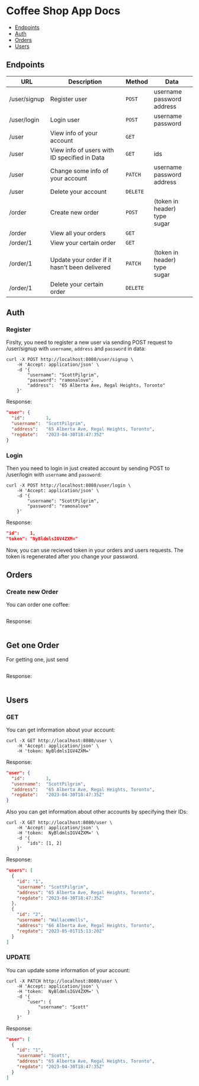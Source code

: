 # Coffee Shop App Docs

- [Endpoints](#endpoints)
- [Auth](#auth)
- [Orders](#orders)
- [Users](#users)

## Endpoints
| URL          | Description                                   | Method   | Data                                 |
|--------------|-----------------------------------------------|----------|--------------------------------------|
| /user/signup | Register user                                 | `POST`   | username<br> password<br> address    |
| /user/login  | Login user                                    | `POST`   | username<br> password                |
| /user        | View info of your account                     | `GET`    |                                      |
| /user        | View info of users with ID specified in Data  | `GET`    | ids                                  |
| /user        | Change some info of your account              | `PATCH`  | username<br> password<br> address    |
| /user        | Delete your account                           | `DELETE` |                                      |
| /order       | Create new order                              | `POST`   | (token in header)<br> type<br> sugar |
| /order       | View all your orders                          | `GET`    |                                      |
| /order/1     | View your certain order                       | `GET`    |                                      |
| /order/1     | Update your order if it hasn't been delivered | `PATCH`  | (token in header)<br> type<br> sugar |
| /order/1     | Delete your certain order                     | `DELETE` |                                      |

## Auth

### Register

Firslty, you need to register a new user via sending POST request
to /user/signup with `username`, `address` and `password` in data:
```shell
curl -X POST http://localhost:8080/user/signup \
    -H 'Accept: application/json' \
    -d '{
        "username": "ScottPilgrim",
        "password": "ramonalove",
        "address":  "65 Alberta Ave, Regal Heights, Toronto"
    }'
```
Response:
```json
"user": {
  "id":        1,
  "username":  "ScottPilgrim",
  "address":   "65 Alberta Ave, Regal Heights, Toronto",
  "regdate":   "2023-04-30T18:47:35Z"
}
```

### Login

Then you need to login in just created account by sending POST
to /user/login with `username` and `password`:
```shell
curl -X POST http://localhost:8080/user/login \
    -H 'Accept: application/json' \
    -d '{
        "username": "ScottPilgrim",
        "password": "ramonalove"
    }'
```
Response:
```json
"id":    1,
"token": "NyBldmlsIGV4ZXM="
```

Now, you can use recieved token in your orders and users requests.
The token is regenerated after you change your password.

## Orders

### Create new Order

You can order one coffee:
```

```
Response:

```

```

## Get one Order

For getting one, just send
```

```
Response:
```

```

## Users

### GET

You can get information about your account:
```shell
curl -X GET http://localhost:8080/user \
    -H 'Accept: application/json' \
    -H 'token: NyBldmlsIGV4ZXM='
```
Response:
```json
"user": {
  "id":        1,
  "username":  "ScottPilgrim",
  "address":   "65 Alberta Ave, Regal Heights, Toronto",
  "regdate":   "2023-04-30T18:47:35Z"
}
```

Also you can get information about other accounts by specifying their IDs:
```shell
curl -X GET http://localhost:8080/user \
    -H 'Accept: application/json' \
    -H 'token:  NyBldmlsIGV4ZXM=' \
    -d '{
        "ids": [1, 2]
    }'
```
Response:
```json
"users": [
  {
    "id": "1",
    "username": "ScottPilgrim",
    "address": "65 Alberta Ave, Regal Heights, Toronto",
    "regdate": "2023-04-30T18:47:35Z"
  },
  {
    "id": "2",
    "username": "WallaceWells",
    "address": "66 Alberta Ave, Regal Heights, Toronto",
    "regdate": "2023-05-01T15:13:20Z"
  }
]
```

### UPDATE

You can update some information of your account:
```shell
curl -X PATCH http://localhost:8080/user \
    -H 'Accept: application/json' \
    -H 'token:  NyBldmlsIGV4ZXM=' \
    -d '{
        "user": {
            "username": "Scott"
        }
    }'
```
Response:
```json
"user": [
  {
    "id": "1",
    "username": "Scott",
    "address": "65 Alberta Ave, Regal Heights, Toronto",
    "regdate": "2023-04-30T18:47:35Z"
  }
]
```